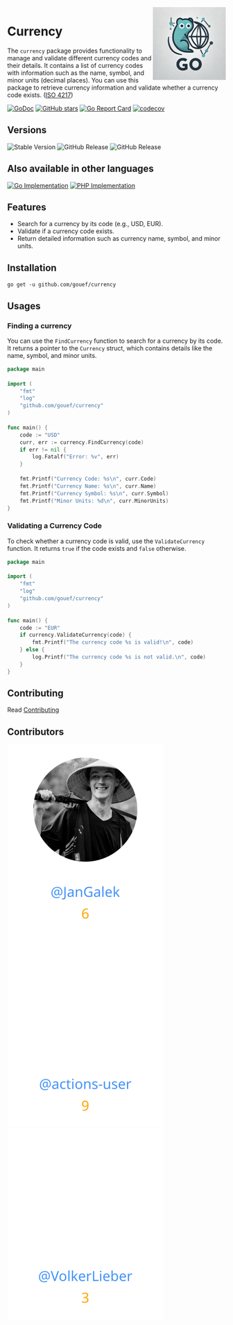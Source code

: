 <img align=right width="168" src="docs/gouef_logo.png">

# Currency
The `currency` package provides functionality to manage and validate different currency codes and their details. It contains a list of currency codes with information such as the name, symbol, and minor units (decimal places). You can use this package to retrieve currency information and validate whether a currency code exists. ([ISO 4217](https://en.wikipedia.org/wiki/ISO_4217)) 

[![GoDoc](https://pkg.go.dev/badge/github.com/gouef/currency.svg)](https://pkg.go.dev/github.com/gouef/currency)
[![GitHub stars](https://img.shields.io/github/stars/gouef/currency?style=social)](https://github.com/gouef/currency/stargazers)
[![Go Report Card](https://goreportcard.com/badge/github.com/gouef/currency)](https://goreportcard.com/report/github.com/gouef/currency)
[![codecov](https://codecov.io/github/gouef/currency/branch/main/graph/badge.svg?token=YUG8EMH6Q8)](https://codecov.io/github/gouef/currency)

## Versions
![Stable Version](https://img.shields.io/github/v/release/gouef/currency?label=Stable&labelColor=green)
![GitHub Release](https://img.shields.io/github/v/release/gouef/currency?label=RC&include_prereleases&filter=*rc*&logoSize=diago)
![GitHub Release](https://img.shields.io/github/v/release/gouef/currency?label=Beta&include_prereleases&filter=*beta*&logoSize=diago)

## Also available in other languages

[![Go Implementation](https://img.shields.io/badge/Go-currency-00ADD8?logo=Go&logoColor=white)](https://github.com/gouef/currency)
[![PHP Implementation](https://img.shields.io/badge/PHP-currency-4F5D95?logo=php&logoColor=white)](https://github.com/phpuef/currency)

## Features

- Search for a currency by its code (e.g., USD, EUR).
- Validate if a currency code exists.
- Return detailed information such as currency name, symbol, and minor units.

## Installation

```shell
go get -u github.com/gouef/currency
```

## Usages

### Finding a currency
You can use the `FindCurrency` function to search for a currency by its code. It returns a pointer to the `Currency` struct, which contains details like the name, symbol, and minor units.

```go
package main

import (
	"fmt"
	"log"
	"github.com/gouef/currency"
)

func main() {
	code := "USD"
	curr, err := currency.FindCurrency(code)
	if err != nil {
		log.Fatalf("Error: %v", err)
	}

	fmt.Printf("Currency Code: %s\n", curr.Code)
	fmt.Printf("Currency Name: %s\n", curr.Name)
	fmt.Printf("Currency Symbol: %s\n", curr.Symbol)
	fmt.Printf("Minor Units: %d\n", curr.MinorUnits)
}

```

### Validating a Currency Code
To check whether a currency code is valid, use the `ValidateCurrency` function. It returns `true` if the code exists and `false` otherwise.

```go
package main

import (
	"fmt"
	"log"
	"github.com/gouef/currency"
)

func main() {
	code := "EUR"
	if currency.ValidateCurrency(code) {
		fmt.Printf("The currency code %s is valid!\n", code)
	} else {
		log.Printf("The currency code %s is not valid.\n", code)
	}
}

```

## Contributing

Read [Contributing](CONTRIBUTING.md)

## Contributors

<div>
<span>
  <a href="https://github.com/JanGalek"><img src="https://raw.githubusercontent.com/gouef/currency/refs/heads/contributors-svg/.github/contributors/JanGalek.svg" alt="JanGalek" /></a>
</span>
<span>
  <a href="https://github.com/actions-user"><img src="https://raw.githubusercontent.com/gouef/currency/refs/heads/contributors-svg/.github/contributors/actions-user.svg" alt="actions-user" /></a>
</span>
<span>
  <a href="https://github.com/VolkerLieber"><img src="https://raw.githubusercontent.com/gouef/currency/refs/heads/contributors-svg/.github/contributors/VolkerLieber.svg" alt="VolkerLieber" /></a>
</span>
</div>

